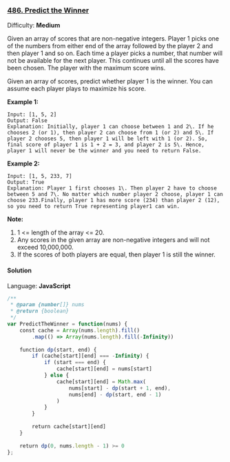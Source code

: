 ### [486\. Predict the Winner](https://leetcode.com/problems/predict-the-winner/)

Difficulty: **Medium**


Given an array of scores that are non-negative integers. Player 1 picks one of the numbers from either end of the array followed by the player 2 and then player 1 and so on. Each time a player picks a number, that number will not be available for the next player. This continues until all the scores have been chosen. The player with the maximum score wins.

Given an array of scores, predict whether player 1 is the winner. You can assume each player plays to maximize his score.

**Example 1:**  

```
Input: [1, 5, 2]
Output: False
Explanation: Initially, player 1 can choose between 1 and 2\. If he chooses 2 (or 1), then player 2 can choose from 1 (or 2) and 5\. If player 2 chooses 5, then player 1 will be left with 1 (or 2). So, final score of player 1 is 1 + 2 = 3, and player 2 is 5\. Hence, player 1 will never be the winner and you need to return False.
```

**Example 2:**  

```
Input: [1, 5, 233, 7]
Output: True
Explanation: Player 1 first chooses 1\. Then player 2 have to choose between 5 and 7\. No matter which number player 2 choose, player 1 can choose 233.Finally, player 1 has more score (234) than player 2 (12), so you need to return True representing player1 can win.
```

**Note:**  

1.  1 <= length of the array <= 20\.
2.  Any scores in the given array are non-negative integers and will not exceed 10,000,000.
3.  If the scores of both players are equal, then player 1 is still the winner.


#### Solution

Language: **JavaScript**

```javascript
/**
 * @param {number[]} nums
 * @return {boolean}
 */
var PredictTheWinner = function(nums) {
    const cache = Array(nums.length).fill()
        .map(() => Array(nums.length).fill(-Infinity))
    
    function dp(start, end) {
        if (cache[start][end] === -Infinity) {
            if (start === end) {
                cache[start][end] = nums[start]
            } else {
                cache[start][end] = Math.max(
                    nums[start] - dp(start + 1, end),
                    nums[end] - dp(start, end - 1)
                )
            }
        }
        
        return cache[start][end]
    }
    
    return dp(0, nums.length - 1) >= 0
};
```